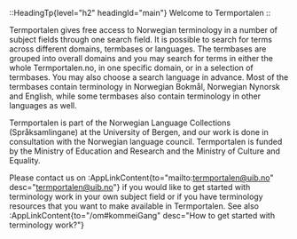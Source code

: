 ::HeadingTp{level="h2" headingId="main"}
Welcome to Termportalen
::

Termportalen gives free access to Norwegian terminology in a number of
subject fields through one search field. It is possible to search for
terms across different domains, termbases or languages. The termbases
are grouped into overall domains and you may search for terms in
either the whole Termportalen.no, in one specific domain, or in a
selection of termbases. You may also choose a search language in
advance. Most of the termbases contain terminology in Norwegian
Bokmål, Norwegian Nynorsk and English, while some termbases also
contain terminology in other languages as well.

Termportalen is part of the Norwegian Language Collections
(Språksamlingane) at the University of Bergen, and our work is done in
consultation with the Norwegian language council. Termportalen is
funded by the Ministry of Education and Research and the Ministry of
Culture and Equality.

Please contact us on :AppLinkContent{to="mailto:termportalen@uib.no"
desc="termportalen@uib.no"} if you would like to get started with
terminology work in your own subject field or if you have terminology
resources that you want to make available in Termportalen.
See also :AppLinkContent{to="/om#kommeiGang"
desc="How to get started with terminology work?"} 
